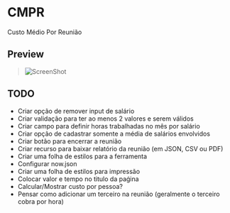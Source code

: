 # CMPR

Custo Médio Por Reunião

## Preview

> ![ScreenShot](https://github.com/dotenorio/cmpr/blob/master/screenshot.png)

## TODO

- Criar opção de remover input de salário
- Criar validação para ter ao menos 2 valores e serem válidos
- Criar campo para definir horas trabalhadas no mês por salário
- Criar opção de cadastrar somente a média de salários envolvidos
- Criar botão para encerrar a reunião
- Criar recurso para baixar relatório da reunião (em JSON, CSV ou PDF)
- Criar uma folha de estilos para a ferramenta
- Configurar now.json
- Criar uma folha de estilos para impressão
- Colocar valor e tempo no titulo da paǵina
- Calcular/Mostrar custo por pessoa?
- Pensar como adicionar um terceiro na reunião (geralmente o terceiro cobra por hora)
